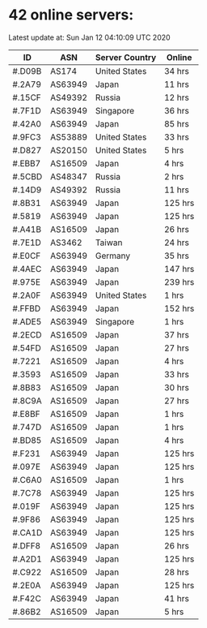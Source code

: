# 42 online servers:

Latest update at: Sun Jan 12 04:10:09 UTC 2020

| ID | ASN | Server Country | Online |
| -- | --- | -------------- | ------ |
| #.D09B | AS174 | United States | 34 hrs |
| #.2A79 | AS63949 | Japan | 11 hrs |
| #.15CF | AS49392 | Russia | 12 hrs |
| #.7F1D | AS63949 | Singapore | 36 hrs |
| #.42A0 | AS63949 | Japan | 85 hrs |
| #.9FC3 | AS53889 | United States | 33 hrs |
| #.D827 | AS20150 | United States | 5 hrs |
| #.EBB7 | AS16509 | Japan | 4 hrs |
| #.5CBD | AS48347 | Russia | 2 hrs |
| #.14D9 | AS49392 | Russia | 11 hrs |
| #.8B31 | AS63949 | Japan | 125 hrs |
| #.5819 | AS63949 | Japan | 125 hrs |
| #.A41B | AS16509 | Japan | 26 hrs |
| #.7E1D | AS3462 | Taiwan | 24 hrs |
| #.E0CF | AS63949 | Germany | 35 hrs |
| #.4AEC | AS63949 | Japan | 147 hrs |
| #.975E | AS63949 | Japan | 239 hrs |
| #.2A0F | AS63949 | United States | 1 hrs |
| #.FFBD | AS63949 | Japan | 152 hrs |
| #.ADE5 | AS63949 | Singapore | 1 hrs |
| #.2ECD | AS16509 | Japan | 37 hrs |
| #.54FD | AS16509 | Japan | 27 hrs |
| #.7221 | AS16509 | Japan | 4 hrs |
| #.3593 | AS16509 | Japan | 33 hrs |
| #.8B83 | AS16509 | Japan | 30 hrs |
| #.8C9A | AS16509 | Japan | 27 hrs |
| #.E8BF | AS16509 | Japan | 1 hrs |
| #.747D | AS16509 | Japan | 1 hrs |
| #.BD85 | AS16509 | Japan | 4 hrs |
| #.F231 | AS63949 | Japan | 125 hrs |
| #.097E | AS63949 | Japan | 125 hrs |
| #.C6A0 | AS16509 | Japan | 1 hrs |
| #.7C78 | AS63949 | Japan | 125 hrs |
| #.019F | AS63949 | Japan | 125 hrs |
| #.9F86 | AS63949 | Japan | 125 hrs |
| #.CA1D | AS63949 | Japan | 125 hrs |
| #.DFF8 | AS16509 | Japan | 26 hrs |
| #.A2D1 | AS63949 | Japan | 125 hrs |
| #.C922 | AS16509 | Japan | 28 hrs |
| #.2E0A | AS63949 | Japan | 125 hrs |
| #.F42C | AS63949 | Japan | 41 hrs |
| #.86B2 | AS16509 | Japan | 5 hrs |

